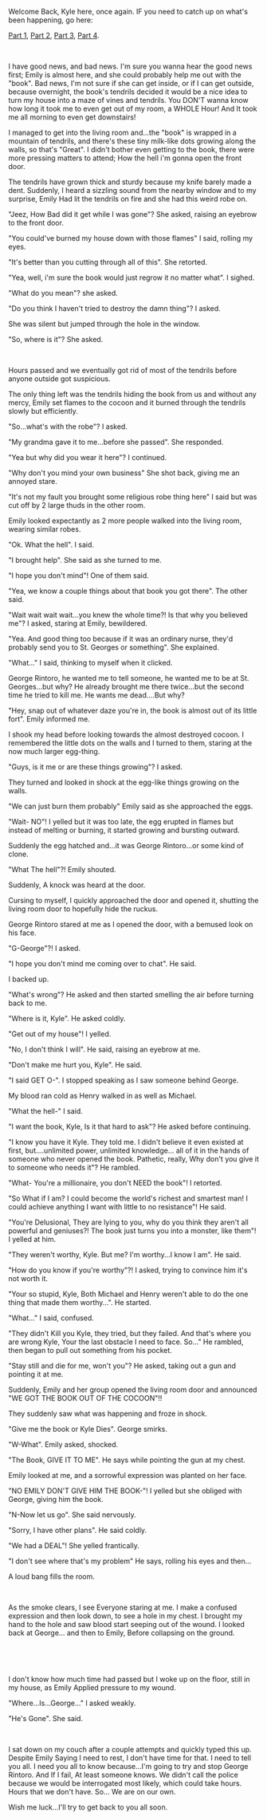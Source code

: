 Welcome Back, Kyle here, once again. IF you need to catch up on what's been happening, go here:

[Part 1](https://www.reddit.com/r/nosleep/comments/156ypar/i_stole_a_book_from_one_of_my_clients_it_drove_my/), [Part 2](https://www.reddit.com/r/nosleep/comments/15bpi9g/i_stole_a_book_from_one_of_my_clients_its_been/), [Part 3](https://www.reddit.com/r/nosleep/comments/15k7v1o/i_stole_a_book_from_one_of_my_clientsit_almost/), [Part 4](https://www.reddit.com/r/nosleep/comments/15tqwvo/i_stole_a_book_from_one_of_my_clientsits_creating/).

&#x200B;

I have good news, and bad news. I'm sure you wanna hear the good news first; Emily is almost here, and she could probably help me out with the "book". Bad news, I'm not sure if she can get inside, or if I can get outside, because overnight, the book's tendrils decided it would be a nice idea to turn my house into a maze of vines and tendrils. You DON'T wanna know how long it took me to even get out of my room, a WHOLE Hour! And It took me all morning to even get downstairs!

I managed to get into the living room and...the "book" is wrapped in a mountain of tendrils, and there's these tiny milk-like dots growing along the walls, so that's "Great". I didn't bother even getting to the book, there were more pressing matters to attend; How the hell i'm gonna open the front door.

The tendrils have grown thick and sturdy because my knife barely made a dent. Suddenly, I heard a sizzling sound from the nearby window and to my surprise, Emily Had lit the tendrils on fire and she had this weird robe on.

"Jeez, How Bad did it get while I was gone"? She asked, raising an eyebrow to the front door.

"You could've burned my house down with those flames" I said, rolling my eyes.

"It's better than you cutting through all of this". She retorted.

"Yea, well, i'm sure the book would just regrow it no matter what". I sighed.

"What do you mean"? she asked.

"Do you think I haven't tried to destroy the damn thing"? I asked.

She was silent but jumped through the hole in the window.

"So, where is it"? She asked.

&#x200B;

Hours passed and we eventually got rid of most of the tendrils before anyone outside got suspicious.

The only thing left was the tendrils hiding the book from us and without any mercy, Emily set flames to the cocoon and it burned through the tendrils slowly but efficiently.

"So...what's with the robe"? I asked.

"My grandma gave it to me...before she passed". She responded.

"Yea but why did you wear it here"? I continued.

"Why don't you mind your own business" She shot back, giving me an annoyed stare.

"It's not my fault you brought some religious robe thing here" I said but was cut off by 2 large thuds in the other room.

Emily looked expectantly as 2 more people walked into the living room, wearing similar robes.

"Ok. What the hell". I said.

"I brought help". She said as she turned to me.

"I hope you don't mind"! One of them said.

"Yea, we know a couple things about that book you got there". The other said.

"Wait wait wait wait...you knew the whole time?! Is that why you believed me"? I asked, staring at Emily, bewildered.

"Yea. And good thing too because if it was an ordinary nurse, they'd probably send you to St. Georges or something". She explained.

"What..." I said, thinking to myself when it clicked.

George Rintoro, he wanted me to tell someone, he wanted me to be at St. Georges...but why? He already brought me there twice...but the second time he tried to kill me. He wants me dead....But why?

"Hey, snap out of whatever daze you're in, the book is almost out of its little fort". Emily informed me.

I shook my head before looking towards the almost destroyed cocoon. I remembered the little dots on the walls and I turned to them, staring at the now much larger egg-thing.

"Guys, is it me or are these things growing"? I asked.

They turned and looked in shock at the egg-like things growing on the walls.

"We can just burn them probably" Emily said as she approached the eggs.

"Wait- NO"! I yelled but it was too late, the egg erupted in flames but instead of melting or burning, it started growing and bursting outward.

Suddenly the egg hatched and...it was George Rintoro...or some kind of clone.

"What The hell"?! Emily shouted.

Suddenly, A knock was heard at the door.

Cursing to myself, I quickly approached the door and opened it, shutting the living room door to hopefully hide the ruckus.

George Rintoro stared at me as I opened the door, with a bemused look on his face.

"G-George"?! I asked.

"I hope you don't mind me coming over to chat". He said.

I backed up.

"What's wrong"? He asked and then started smelling the air before turning back to me.

"Where is it, Kyle". He asked coldly.

"Get out of my house"! I yelled.

"No, I don't think I will". He said, raising an eyebrow at me.

"Don't make me hurt you, Kyle". He said.

"I said GET O-". I stopped speaking as I saw someone behind George.

My blood ran cold as Henry walked in as well as Michael.

"What the hell-" I said.

"I want the book, Kyle, Is it that hard to ask"? He asked before continuing.

"I know you have it Kyle. They told me. I didn't believe it even existed at first, but....unlimited power, unlimited knowledge... all of it in the hands of someone who never opened the book. Pathetic, really, Why don't you give it to someone who needs it"? He rambled.

"What- You're a millionaire, you don't NEED the book"! I retorted.

"So What if I am? I could become the world's richest and smartest man! I could achieve anything I want with little to no resistance"! He said.

"You're Delusional, They are lying to you, why do you think they aren't all powerful and geniuses?! The book just turns you into a monster, like them"! I yelled at him.

"They weren't worthy, Kyle. But me? I'm worthy...I know I am". He said.

"How do you know if you're worthy"?! I asked, trying to convince him it's  not worth it.

"Your so stupid, Kyle, Both Michael and Henry weren't able to do the one thing that made them worthy...". He started.

"What..." I said, confused.

"They didn't Kill you Kyle, they tried, but they failed. And that's where you are wrong Kyle, Your the last obstacle I need to face. So..." He rambled, then began to pull out something from his pocket.

"Stay still and die for me, won't you"? He asked, taking out a gun and pointing it at me.

Suddenly, Emily and her group opened the living room door and announced "WE GOT THE BOOK OUT OF THE COCOON"!!

They suddenly saw what was happening and froze in shock.

"Give me the book or Kyle Dies". George smirks.

"W-What". Emily asked, shocked.

"The Book, GIVE IT TO ME". He says while pointing the gun at my chest.

Emily looked at me, and a sorrowful expression was planted on her face.

"NO EMILY DON'T GIVE HIM THE BOOK-"! I yelled but she obliged with George, giving him the book.

"N-Now let us go". She said nervously.

"Sorry, I have other plans". He said coldly.

"We had a DEAL"! She yelled frantically.

"I don't see where that's my problem" He says, rolling his eyes and then...

A loud bang fills the room.

&#x200B;

As the smoke clears, I see Everyone staring at me. I make a confused expression and then look down, to see a hole in my chest. I brought my hand to the hole and saw blood start seeping out of the wound. I looked back at George... and then to Emily, Before collapsing on the ground.

&#x200B;

&#x200B;

I don't know how much time had passed but I woke up on the floor, still in my house, as Emily Applied pressure to my wound. 

"Where...Is...George..." I asked weakly.

"He's Gone". She said.

&#x200B;

I sat down on my couch after a couple attempts and quickly typed this up. Despite Emily Saying I need to rest, I don't have time for that. I need to tell you all. I need you all to know because...I'm going to try and stop George Rintoro. And If I fail, At least someone knows. We didn't call the police because we would be interrogated most likely, which could take hours. Hours that we don't have. So... We are on our own.

Wish me luck...I'll try to get back to you all soon.